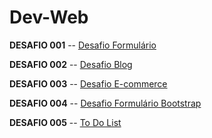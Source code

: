 # Dev-Web

**DESAFIO 001**
-- [Desafio Formulário](https://lele-sf.github.io/dev-web/desafios/D001/)

**DESAFIO 002**
-- [Desafio Blog](https://lele-sf.github.io/dev-web/desafios/blog/)

**DESAFIO 003**
-- [Desafio E-commerce](https://lele-sf.github.io/dev-web/desafios/e-commerce/)

**DESAFIO 004**
-- [Desafio Formulário Bootstrap](https://lele-sf.github.io/dev-web/desafios/form-bootstrap/)

**DESAFIO 005**
-- [To Do List](https://lele-sf.github.io/dev-web/desafios/ToDoList/)